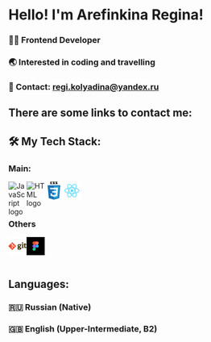 # Hello! I'm Arefinkina Regina!

### 👩‍💻 Frontend Developer
### 🌏 Interested in coding and travelling
### 📩 Contact: regi.kolyadina@yandex.ru

## There are some links to contact me:
  

## 🛠 My Tech Stack:

### Main:


<img align="left" alt="JavaScript logo" width="36px" src="https://camo.githubusercontent.com/d8a38a3da1b8512af061dec74f1d6613a8f3fa39c5f20179103c28196e8a56da/68747470733a2f2f696d672e736869656c64732e696f2f62616467652f52656163742d3238324333343f6c6f676f3d7265616374266c6f676f436f6c6f723d363144414642"/>


<img align="left" alt="HTML logo" width="36px" src="https://user-images.githubusercontent.com/90826352/183486305-8df16e4c-db30-48e1-853c-6721e0a994c5.png"/>


<img align="left" alt="CSS logo" width="36px" src="https://raw.githubusercontent.com/github/explore/80688e429a7d4ef2fca1e82350fe8e3517d3494d/topics/css/css.png"/>


<img align="left" alt="React logo" width="36px" src="https://raw.githubusercontent.com/github/explore/80688e429a7d4ef2fca1e82350fe8e3517d3494d/topics/react/react.png"/>



<br />
<br />
<br />

### Others
<img align="left" alt="Git logo" width="36px" src="https://raw.githubusercontent.com/github/explore/80688e429a7d4ef2fca1e82350fe8e3517d3494d/topics/git/git.png"/>
<img align="left" alt="Figma logo" width="36px" src="https://raw.githubusercontent.com/github/explore/05d0f0dfceafd861bdf2b53559399dae7b2e2d8b/topics/figma/figma.png"/>

<br />
<br />
<br />

##  Languages:
### 🇷🇺 Russian (Native) 
### 🇬🇧 English (Upper-Intermediate, B2) 
